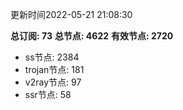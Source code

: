 更新时间2022-05-21 21:08:30

**总订阅: 73**
**总节点: 4622**
**有效节点: 2720**
- ss节点: 2384
- trojan节点: 181
- v2ray节点: 97
- ssr节点: 58

